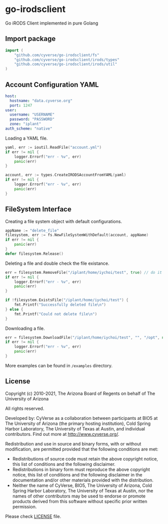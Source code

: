 # go-irodsclient
Go iRODS Client implemented in pure Golang

## Import package
```go
import (
    "github.com/cyverse/go-irodsclient/fs"
    "github.com/cyverse/go-irodsclient/irods/types"
    "github.com/cyverse/go-irodsclient/irods/util"
)
```

## Account Configuration YAML
```yaml
host:
  hostname: "data.cyverse.org"
  port: 1247
user:
  username: "USERNAME"
  password: "PASSWORD"
  zone: "iplant"
auth_scheme: "native"
```

Loading a YAML file.
```go
yaml, err := ioutil.ReadFile("account.yml")
if err != nil {
    logger.Errorf("err - %v", err)
    panic(err)
}

account, err := types.CreateIRODSAccountFromYAML(yaml)
if err != nil {
    logger.Errorf("err - %v", err)
    panic(err)
}
```

## FileSystem Interface
Creating a file system object with default configurations.
```go
appName := "delete_file"
filesystem, err := fs.NewFileSystemWithDefault(account, appName)
if err != nil {
    panic(err)
}
defer filesystem.Release()
```

Deleting a file and double check the file existance.
```go
err = filesystem.RemoveFile("/iplant/home/iychoi/test", true) // do it forcefully
if err != nil {
    logger.Errorf("err - %v", err)
    panic(err)
}

if !filesystem.ExistsFile("/iplant/home/iychoi/test") {
    fmt.Printf("Successfully deleted file\n")
} else {
    fmt.Printf("Could not delete file\n")
}
```

Downloading a file.
```go
err = filesystem.DownloadFile("/iplant/home/iychoi/test", "", "/opt", nil) // download a file from default resource ("") to /opt local dir
if err != nil {
    logger.Errorf("err - %v", err)
    panic(err)
}
```


More examples can be found in `/examples` directory.

## License

Copyright (c) 2010-2021, The Arizona Board of Regents on behalf of The University of Arizona

All rights reserved.

Developed by: CyVerse as a collaboration between participants at BIO5 at The University of Arizona (the primary hosting institution), Cold Spring Harbor Laboratory, The University of Texas at Austin, and individual contributors. Find out more at http://www.cyverse.org/.

Redistribution and use in source and binary forms, with or without modification, are permitted provided that the following conditions are met:

 * Redistributions of source code must retain the above copyright notice, this list of conditions and the following disclaimer.
 * Redistributions in binary form must reproduce the above copyright notice, this list of conditions and the following disclaimer in the documentation and/or other materials provided with the distribution.
 * Neither the name of CyVerse, BIO5, The University of Arizona, Cold Spring Harbor Laboratory, The University of Texas at Austin, nor the names of other contributors may be used to endorse or promote products derived from this software without specific prior written permission.


Please check [LICENSE](https://github.com/cyverse/go-irodsclient/tree/master/LICENSE) file.
